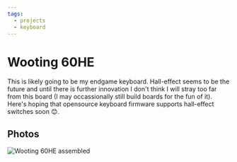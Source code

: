 ```yaml
---
tags:
  - projects
  - keyboard
---
```


# Wooting 60HE

This is likely going to be my endgame keyboard. Hall-effect seems to be the future and until there is further innovation I don't think I will stray too far from this board (I may occassionally still build boards for the fun of it). Here's hoping that opensource keyboard firmware supports hall-effect switches soon 😊.

## Photos

![Wooting 60HE assembled](https://media.discordapp.net/attachments/1259711992847929372/1259712048368189491/wooting.png?ex=668cadc4&is=668b5c44&hm=1737af33aeb22f5a9d8e0d5bedb8fca1b84b464719d8eb5d3287dbd84f8ae95d&=&format=webp&quality=lossless&width=810&height=1080)